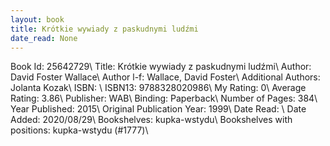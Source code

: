 ```yaml
---
layout: book
title: Krótkie wywiady z paskudnymi ludźmi
date_read: None
---
```


Book Id: 25642729\ 
Title: Krótkie wywiady z paskudnymi ludźmi\ 
Author: David Foster Wallace\ 
Author l-f: Wallace, David Foster\ 
Additional Authors: Jolanta Kozak\ 
ISBN: \ 
ISBN13: 9788328020986\ 
My Rating: 0\ 
Average Rating: 3.86\ 
Publisher: WAB\ 
Binding: Paperback\ 
Number of Pages: 384\ 
Year Published: 2015\ 
Original Publication Year: 1999\ 
Date Read: \ 
Date Added: 2020/08/29\ 
Bookshelves: kupka-wstydu\ 
Bookshelves with positions: kupka-wstydu (#1777)\ 

